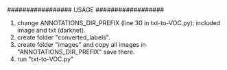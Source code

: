 ################# USAGE ##################
1. change ANNOTATIONS_DIR_PREFIX (line 30 in txt-to-VOC.py): included image and txt (darknet).
2. create folder "converted_labels".
3. create folder "images" and copy all images in "ANNOTATIONS_DIR_PREFIX" save there.
4. run "txt-to-VOC.py"